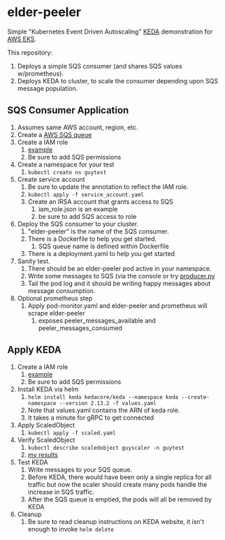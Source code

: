 # elder-peeler

Simple "Kubernetes Event Driven Autoscaling" [KEDA](https://github.com/kedacore/keda) demonstration for [AWS EKS](https://aws.amazon.com/eks/). 

This repository:
1. Deploys a simple SQS consumer (and shares SQS values w/prometheus).
1. Deploys KEDA to cluster, to scale the consumer depending upon SQS message population.

## SQS Consumer Application
1.  Assumes same AWS account, region, etc.
1.  Create a [AWS SQS queue](https://aws.amazon.com/sqs/)
1.  Create a IAM role
    1.  [example](https://github.com/guycole/elder-peeler/blob/main/iam_role.json)
    1.  Be sure to add SQS permissions
1.  Create a namespace for your test
    1.  ```kubectl create ns guytest```
1.  Create service account
    1.  Be sure to update the annotation to reflect the IAM role.
    1.  ```kubectl apply -f service_account.yaml```
    1.  Create an IRSA account that grants access to SQS
        1. iam_role.json is an example
        1. be sure to add SQS access to role
1.  Deploy the SQS consumer to your cluster.
    1.  "elder-peeler" is the name of the SQS consumer.
    1.  There is a Dockerfile to help you get started.
        1. SQS queue name is defined within Dockerfile
    1.  There is a deployment.yaml to help you get started
1.  Sanity test.
    1.  There should be an elder-peeler pod active in your namespace.
    1.  Write some messages to SQS (via the console or try [producer.py](https://github.com/guycole/aws-lab/tree/master/sqs_driver)
    1.  Tail the pod log and it should be writing happy messages about message consumption.  
1.  Optional prometheus step
    1.  Apply pod-monitor.yaml and elder-peeler and prometheus will scrape elder-peeler
        1. exposes peeler_messages_available and peeler_messages_consumed
## Apply KEDA
1.  Create a IAM role
    1.  [example](https://github.com/guycole/elder-peeler/blob/main/keda_role.json)
    1.  Be sure to add SQS permissions
1.  Install KEDA via helm
    1.  ```helm install keda kedacore/keda --namespace keda --create-namespace --version 2.13.2 -f values.yaml```
    1.  Note that values.yaml contains the ARN of keda role.
    1.  It takes a minute for gRPC to get connected
1.  Apply ScaledObject 
    1. ```kubectl apply -f scaled.yaml```
1.  Verify ScaledObject
    1.  ```kubectl describe scaledobject guyscaler -n guytest```
    1.  [my results](https://github.com/guycole/elder-peeler/blob/main/describe.out)
1.  Test KEDA
    1. Write messages to your SQS queue.
    1. Before KEDA, there would have been only a single replica for all traffic but now the scaler should create many pods handle the increase in SQS traffic.
    1. After the SQS queue is emptied, the pods will all be removed by KEDA 
1.  Cleanup
    1. Be sure to read cleanup instructions on KEDA website, it isn't enough to invoke ```helm delete```
